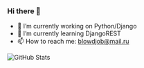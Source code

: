 ### Hi there 👋

<!--
**aeSYNK/aeSYNK** is a ✨ _special_ ✨ repository because its `README.md` (this file) appears on your GitHub profile.

Here are some ideas to get you started:
-->
- 🔭 I’m currently working on Python/Django
- 🌱 I’m currently learning DjangoREST
- 📫 How to reach me: blowdjob@mail.ru

![GitHub Stats](https://github-readme-stats.vercel.app/api?username=aeSYNK&theme=radical)
